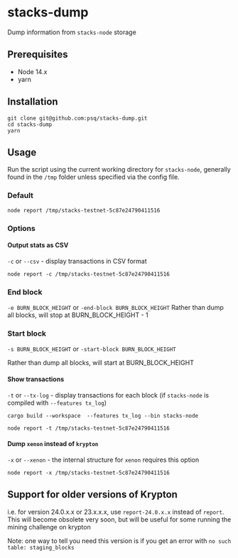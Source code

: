 # stacks-dump

Dump information from `stacks-node` storage


## Prerequisites
- Node 14.x
- yarn

## Installation

```
git clone git@github.com:psq/stacks-dump.git
cd stacks-dump
yarn
```

## Usage

Run the script using the current working directory for `stacks-node`, generally found in the `/tmp` folder unless specified via the config file.

### Default

```
node report /tmp/stacks-testnet-5c87e24790411516
```

### Options

#### Output stats as CSV
`-c` or `--csv` - display transactions in CSV format

```
node report -c /tmp/stacks-testnet-5c87e24790411516
```

### End block
`-e BURN_BLOCK_HEIGHT` or `-end-block BURN_BLOCK_HEIGHT`
Rather than dump all blocks, will stop at BURN_BLOCK_HEIGHT - 1

### Start block
`-s BURN_BLOCK_HEIGHT` or `-start-block BURN_BLOCK_HEIGHT`

Rather than dump all blocks, will start at BURN_BLOCK_HEIGHT


#### Show transactions
`-t` or `--tx-log` - display transactions for each block (if `stacks-node` is compiled with `--features tx_log`)

```
cargo build --workspace  --features tx_log --bin stacks-node

node report -t /tmp/stacks-testnet-5c87e24790411516
```

#### Dump `xenon` instead of `krypton`
`-x` or `--xenon` - the internal structure for `xenon` requires this option

```
node report -x /tmp/stacks-testnet-5c87e24790411516
```


## Support for older versions of Krypton
i.e. for version 24.0.x.x or 23.x.x.x, use `report-24.0.x.x` instead of `report`.  This will become obsolete very soon, but will be useful for some running the mining challenge on krypton

Note: one way to tell you need this version is if you get an error with `no such table: staging_blocks`